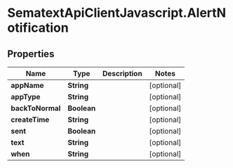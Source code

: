 # SematextApiClientJavascript.AlertNotification

## Properties

| Name             | Type        | Description | Notes      |
| ---------------- | ----------- | ----------- | ---------- |
| **appName**      | **String**  |             | [optional] |
| **appType**      | **String**  |             | [optional] |
| **backToNormal** | **Boolean** |             | [optional] |
| **createTime**   | **String**  |             | [optional] |
| **sent**         | **Boolean** |             | [optional] |
| **text**         | **String**  |             | [optional] |
| **when**         | **String**  |             | [optional] |

